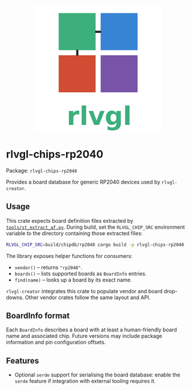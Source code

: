 <!--
README.md - Usage and format notes for the rlvgl-chips-rp2040 vendor crate.
-->
<p align="center">
  <img src="../../rlvgl-logo.png" alt="rlvgl" />
</p>

# rlvgl-chips-rp2040
Package: `rlvgl-chips-rp2040`

Provides a board database for generic RP2040 devices used by `rlvgl-creator`.

## Usage

This crate expects board definition files extracted by [`tools/st_extract_af.py`](../../tools/st_extract_af.py). During build, set the
`RLVGL_CHIP_SRC` environment variable to the directory containing those
extracted files:

```sh
RLVGL_CHIP_SRC=build/chipdb/rp2040 cargo build -p rlvgl-chips-rp2040
```

The library exposes helper functions for consumers:

- `vendor()` – returns `"rp2040"`.
- `boards()` – lists supported boards as `BoardInfo` entries.
- `find(name)` – looks up a board by its exact name.

`rlvgl-creator` integrates this crate to populate vendor and board drop-downs.
Other vendor crates follow the same layout and API.

## BoardInfo format

Each `BoardInfo` describes a board with at least a human-friendly board name
and associated chip. Future versions may include package information and pin
configuration offsets.

## Features

- Optional `serde` support for serialising the board database: enable the
  `serde` feature if integration with external tooling requires it.
